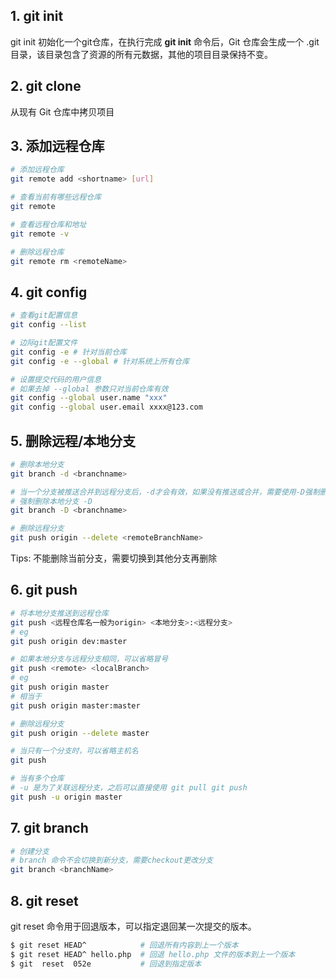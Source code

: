 ## 1. git init

git init 初始化一个git仓库，在执行完成 **git init** 命令后，Git 仓库会生成一个 .git 目录，该目录包含了资源的所有元数据，其他的项目目录保持不变。

## 2. git clone

从现有 Git 仓库中拷贝项目

## 3. 添加远程仓库

```sh
# 添加远程仓库
git remote add <shortname> [url]

# 查看当前有哪些远程仓库
git remote

# 查看远程仓库和地址
git remote -v

# 删除远程仓库
git remote rm <remoteName>
```



## 4. git config

```sh
# 查看git配置信息
git config --list

# 边际git配置文件
git config -e # 针对当前仓库
git config -e --global # 针对系统上所有仓库

# 设置提交代码的用户信息
# 如果去掉 --global 参数只对当前仓库有效
git config --global user.name "xxx"
git config --global user.email xxxx@123.com

```





## 5. 删除远程/本地分支

```sh
# 删除本地分支
git branch -d <branchname>

# 当一个分支被推送合并到远程分支后，-d才会有效，如果没有推送或合并，需要使用-D强制删除
# 强制删除本地分支 -D
git branch -D <branchname>

# 删除远程分支
git push origin --delete <remoteBranchName>
```

Tips: 不能删除当前分支，需要切换到其他分支再删除

## 6. git push

```sh
# 将本地分支推送到远程仓库
git push <远程仓库名一般为origin> <本地分支>:<远程分支>
# eg
git push origin dev:master

# 如果本地分支与远程分支相同，可以省略冒号
git push <remote> <localBranch>
# eg
git push origin master
# 相当于
git push origin master:master

# 删除远程分支
git push origin --delete master

# 当只有一个分支时，可以省略主机名
git push

# 当有多个仓库
# -u 是为了关联远程分支，之后可以直接使用 git pull git push
git push -u origin master
```

## 7. git branch

```sh
# 创建分支
# branch 命令不会切换到新分支，需要checkout更改分支
git branch <branchName>
```

## 8. git reset

git reset 命令用于回退版本，可以指定退回某一次提交的版本。

```sh
$ git reset HEAD^            # 回退所有内容到上一个版本  
$ git reset HEAD^ hello.php  # 回退 hello.php 文件的版本到上一个版本  
$ git  reset  052e           # 回退到指定版本
```

